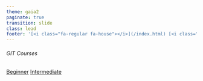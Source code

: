 ```yaml
---
theme: gaia2
paginate: true
transition: slide
class: lead
footer: '[<i class="fa-regular fa-house"></i>](/index.html) [<i class="fa-regular fa-circle-up"></i>](../index.html) [<i class="fa-regular fa-circle-left"></i>](#1)'
---
```



<!-- _class: lead -->

###### GIT Courses

<div class="dashboard-tiles">
  <a class="tile-link" href="ops/git/100/index.html">Beginner</a>
  <a class="tile-link" href="ops/git/200/index.html">Intermediate</a>
</div>
